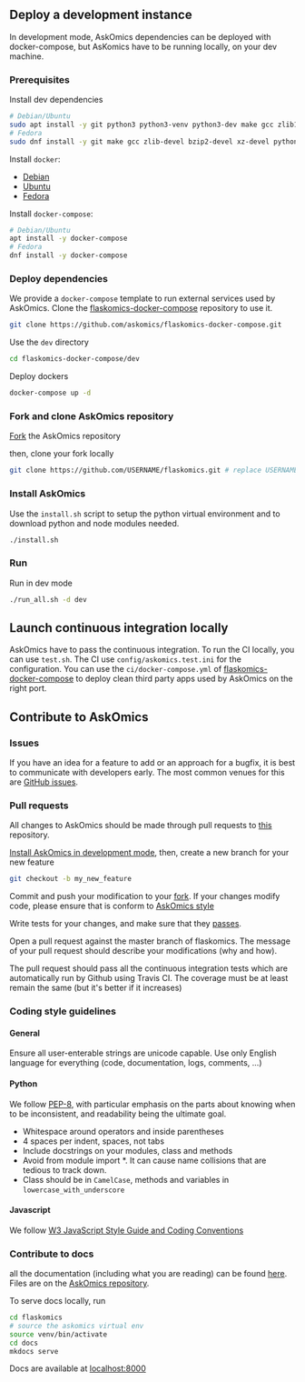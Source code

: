 ## Deploy a development instance

In development mode, AskOmics dependencies can be deployed with docker-compose, but AsKomics have to be running locally, on your dev machine.

### Prerequisites

Install dev dependencies


```bash
# Debian/Ubuntu
sudo apt install -y git python3 python3-venv python3-dev make gcc zlib1g-dev libbz2-dev liblzma-dev g++ npm
# Fedora
sudo dnf install -y git make gcc zlib-devel bzip2-devel xz-devel python3-devel gcc-c++ npm
```


Install `docker`:

- [Debian](https://docs.docker.com/install/linux/docker-ce/debian/)
- [Ubuntu](https://docs.docker.com/install/linux/docker-ce/ubuntu/)
- [Fedora](https://docs.docker.com/install/linux/docker-ce/fedora/)

Install `docker-compose`:

```bash
# Debian/Ubuntu
apt install -y docker-compose
# Fedora
dnf install -y docker-compose
```

### Deploy dependencies

We provide a `docker-compose` template to run external services used by AskOmics. Clone the [flaskomics-docker-compose](https://github.com/askomics/flaskomics-docker-compose) repository to use it.

```bash
git clone https://github.com/askomics/flaskomics-docker-compose.git
```

Use the `dev` directory

```bash
cd flaskomics-docker-compose/dev
```

Deploy dockers

```bash
docker-compose up -d
```

### Fork and clone AskOmics repository


[Fork](https://help.github.com/articles/fork-a-repo/) the AskOmics repository

then, clone your fork locally

```bash
git clone https://github.com/USERNAME/flaskomics.git # replace USERNAME with your github username
```

### Install AskOmics

Use the `install.sh` script to setup the python virtual environment and to download python and node modules needed.

```bash
./install.sh
```

### Run

Run in dev mode

```bash
./run_all.sh -d dev
```

## Launch continuous integration locally

AskOmics have to pass the continuous integration. To run the CI locally, you can use `test.sh`. The CI use `config/askomics.test.ini` for the configuration. You can use the `ci/docker-compose.yml` of [flaskomics-docker-compose](https://github.com/askomics/flaskomics-docker-compose) to deploy clean third party apps used by AskOmics on the right port.



## Contribute to AskOmics


### Issues

If you have an idea for a feature to add or an approach for a bugfix, it is best to communicate with developers early. The most common venues for this are [GitHub issues](https://github.com/askomics/flaskomics/issues/).

### Pull requests

All changes to AskOmics should be made through pull requests to [this](https://github.com/askomics/flaskomics) repository.

[Install AskOmics in development mode](run-dev.md), then, create a new branch for your new feature

```bash
git checkout -b my_new_feature
```

Commit and push your modification to your [fork](https://help.github.com/articles/pushing-to-a-remote/). If your changes modify code, please ensure that is conform to [AskOmics style](#coding-style-guidlines)

Write tests for your changes, and make sure that they [passes](run-dev.md#launch-continuous-integration-locally).

Open a pull request against the master branch of flaskomics. The message of your pull request should describe your modifications (why and how).

The pull request should pass all the continuous integration tests which are automatically run by Github using Travis CI. The coverage must be at least remain the same (but it's better if it increases)


### Coding style guidelines

#### General

Ensure all user-enterable strings are unicode capable. Use only English language for everything (code, documentation, logs, comments, ...)

#### Python

We follow [PEP-8](https://www.python.org/dev/peps/pep-0008/), with particular emphasis on the parts about knowing when to be inconsistent, and readability being the ultimate goal.

- Whitespace around operators and inside parentheses
- 4 spaces per indent, spaces, not tabs
- Include docstrings on your modules, class and methods
- Avoid from module import \*. It can cause name collisions that are tedious to track down.
- Class should be in `CamelCase`, methods and variables in `lowercase_with_underscore`

#### Javascript

We follow [W3 JavaScript Style Guide and Coding Conventions](https://www.w3schools.com/js/js_conventions.asp)

### Contribute to docs

all the documentation (including what you are reading) can be found [here](https://flaskomics.readthedocs.io). Files are on the [AskOmics repository](https://github.com/askomics/flaskomics/tree/master/docs).

To serve docs locally, run

```bash
cd flaskomics
# source the askomics virtual env
source venv/bin/activate
cd docs
mkdocs serve
```

Docs are available at [localhost:8000](localhost:8000)
